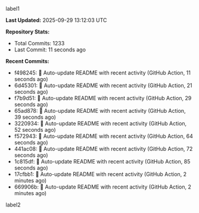 
label1 
<!-- ACTIVITY_START -->
**Last Updated:** 2025-09-29 13:12:03 UTC

**Repository Stats:**
- Total Commits: 1233
- Last Commit: 11 seconds ago

**Recent Commits:**
- f498245: 🤖 Auto-update README with recent activity (GitHub Action, 11 seconds ago)
- 6d45301: 🤖 Auto-update README with recent activity (GitHub Action, 21 seconds ago)
- f7b9d51: 🤖 Auto-update README with recent activity (GitHub Action, 29 seconds ago)
- 65ad878: 🤖 Auto-update README with recent activity (GitHub Action, 39 seconds ago)
- 3220934: 🤖 Auto-update README with recent activity (GitHub Action, 52 seconds ago)
- f572943: 🤖 Auto-update README with recent activity (GitHub Action, 64 seconds ago)
- 441ac08: 🤖 Auto-update README with recent activity (GitHub Action, 72 seconds ago)
- 1c815df: 🤖 Auto-update README with recent activity (GitHub Action, 85 seconds ago)
- 17cfbb1: 🤖 Auto-update README with recent activity (GitHub Action, 2 minutes ago)
- 669906b: 🤖 Auto-update README with recent activity (GitHub Action, 2 minutes ago)
<!-- ACTIVITY_END -->

label2
